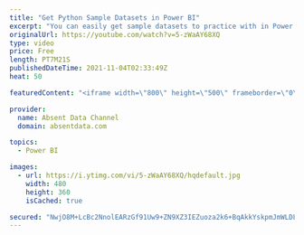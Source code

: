 ```yaml
---
title: "Get Python Sample Datasets in Power BI"
excerpt: "You can easily get sample datasets to practice with in Power BI by using just a few lines of code from Python.. You can easily achieve this with only 2 lines of code!  #python #powerbi #datasets"
originalUrl: https://youtube.com/watch?v=5-zWaAY68XQ
type: video
price: Free
length: PT7M21S
publishedDateTime: 2021-11-04T02:33:49Z
heat: 50

featuredContent: "<iframe width=\"800\" height=\"500\" frameborder=\"0\" src=\"https://www.youtube.com/embed/5-zWaAY68XQ\" allow=\"accelerometer; autoplay; encrypted-media; gyroscope; picture-in-picture\" allowfullscreen></iframe>"

provider:
  name: Absent Data Channel
  domain: absentdata.com

topics:
  - Power BI

images:
  - url: https://i.ytimg.com/vi/5-zWaAY68XQ/hqdefault.jpg
    width: 480
    height: 360
    isCached: true

secured: "NwjO8M+LcBc2NnolEARzGf91Uw9+ZN9XZ3IEZuoza2k6+BqAkkYskpmJmWLDLfOv3LK1/Pyntjs+Rtqg4fE8VJoDhsAHymW9nN6n7Lj/H9bz6e1HOojw8n8VBgNUHVK3+NvuXLjpsppV9Dv6WhZjqRQOHjeQXPkIZlPhdWbN3UstwLzk5IJwgPlD3uS8/LIYJpxoLZcB1d/6NmX1LegGVJJIo7rnJ1u2N/t+4rPjkb28d1axltzGqB5VdmCeLpGIdHAbk3aWOazJF5mYo7J81MhsEhGKYB8ZvQOZNY7uEOwpmr+bsQdFt6diK08ZvLqBTg8fnawEC2vXksXUk0ZJqyCm7VZU1XOa3xZcJ+FRXk53N++ACqtLoBMKV3n3sTLfXtAyI0QPVL/qAGufkodq35r2Np/zZHeKQPtd7L5o1PA=;4mRqciuIfFn7iNRPlQNlKg=="
---
```


